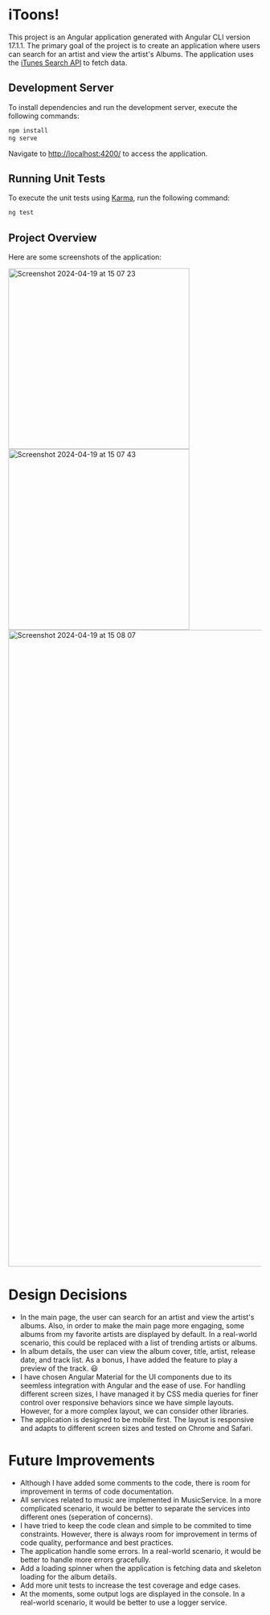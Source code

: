 # iToons!

This project is an Angular application generated with Angular CLI version 17.1.1. The primary goal of the project is to create an application where users can search for an artist and view the artist's Albums. The application uses the [iTunes Search API](https://developer.apple.com/library/archive/documentation/AudioVideo/Conceptual/iTuneSearchAPI/index.html#//apple_ref/doc/uid/TP40017632-CH3-SW1) to fetch data.

## Development Server

To install dependencies and run the development server, execute the following commands:

```bash
npm install
ng serve
```

Navigate to [http://localhost:4200/](http://localhost:4200/) to access the application.

## Running Unit Tests

To execute the unit tests using [Karma](https://karma-runner.github.io), run the following command:

```bash
ng test
```

## Project Overview

Here are some screenshots of the application:

<img width="360" alt="Screenshot 2024-04-19 at 15 07 23" src="https://github.com/NiushaGhanbari/iToons/assets/76013251/100e76d7-cf8f-40f4-a910-f7834657c0d9">
<img width="360" alt="Screenshot 2024-04-19 at 15 07 43" src="https://github.com/NiushaGhanbari/iToons/assets/76013251/d55ad64d-65ae-494e-bb63-96a8f50c4dfd">
<img width="1268" alt="Screenshot 2024-04-19 at 15 08 07" src="https://github.com/NiushaGhanbari/iToons/assets/76013251/f6b24a77-16c3-4b92-b4d3-7cb2a3c8764a">

# Design Decisions

- In the main page, the user can search for an artist and view the artist's albums. Also, in order to make the main page more engaging, some albums from my favorite artists are displayed by default. In a real-world scenario, this could be replaced with a list of trending artists or albums.
- In album details, the user can view the album cover, title, artist, release date, and track list. As a bonus, I have added the feature to play a preview of the track. :smiley:
- I have chosen Angular Material for the UI components due to its seemless integration with Angular and the ease of use. For handling different screen sizes, I have managed it by CSS media queries for finer control over responsive behaviors since we have simple layouts. However, for a more complex layout, we can consider other libraries.
- The application is designed to be mobile first. The layout is responsive and adapts to different screen sizes and tested on Chrome and Safari.

# Future Improvements

- Although I have added some comments to the code, there is room for improvement in terms of code documentation.
- All services related to music are implemented in MusicService. In a more complicated scenario, it would be better to separate the services into different ones (seperation of concerns).
- I have tried to keep the code clean and simple to be commited to time constraints. However, there is always room for improvement in terms of code quality, performance and best practices.
- The application handle some errors. In a real-world scenario, it would be better to handle more errors gracefully.
- Add a loading spinner when the application is fetching data and skeleton loading for the album details.
- Add more unit tests to increase the test coverage and edge cases.
- At the moments, some output logs are displayed in the console. In a real-world scenario, it would be better to use a logger service.

